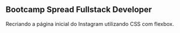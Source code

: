 ## Bootcamp Spread Fullstack Developer

Recriando a página inicial do Instagram utilizando CSS com flexbox.
